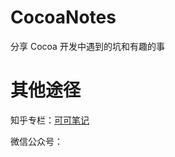 # CocoaNotes
分享 Cocoa 开发中遇到的坑和有趣的事

# 其他途径
知乎专栏：[可可笔记](https://zhuanlan.zhihu.com/cocoanotes)

微信公众号：
